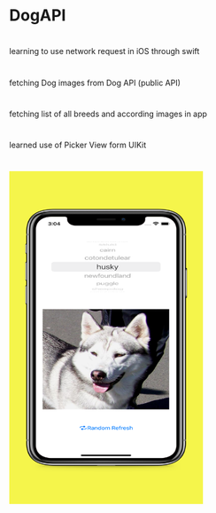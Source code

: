 # DogAPI
#
learning to use network request in iOS through swift 
#
fetching Dog images from Dog API (public API)
#
fetching list of all breeds and according images in app 
#
learned use of Picker View form UIKit
#
<img src = "https://raw.githubusercontent.com/Jagdeepsingh8562/DogAPI/main/Screenshot.jpg" height = "600" width = "350">
